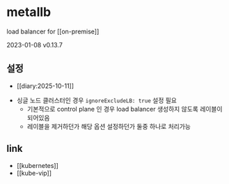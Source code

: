 # metallb

load balancer for [[on-premise]]

2023-01-08 
v0.13.7

## 설정
+ [[diary:2025-10-11]]
- 싱글 노드 클러스터인 경우 `ignoreExcludeLB: true` 설정 필요
  - 기본적으로 control plane 인 경우 load balancer 생성하지 않도록 레이블이 되어있음
  - 레이블을 제거하던가 해당 옵션 설정하던가 둘중 하나로 처리가능

## link
- [[kubernetes]]
- [[kube-vip]]
